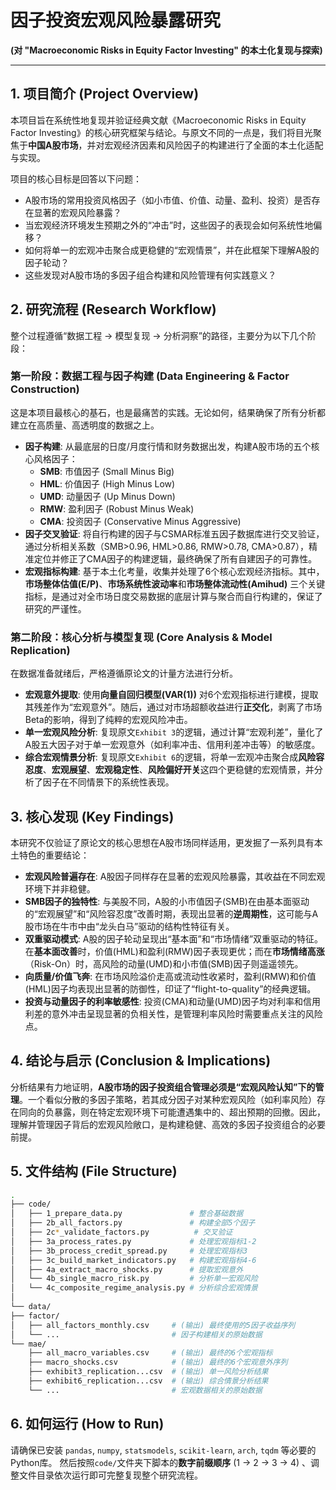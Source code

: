 # 因子投资宏观风险暴露研究

**(对 "Macroeconomic Risks in Equity Factor Investing" 的本土化复现与探索)**

---

## 1. 项目简介 (Project Overview)

本项目旨在系统性地复现并验证经典文献《Macroeconomic Risks in Equity Factor Investing》的核心研究框架与结论。与原文不同的一点是，我们将目光聚焦于**中国A股市场**，并对宏观经济因素和风险因子的构建进行了全面的本土化适配与实现。

项目的核心目标是回答以下问题：

- A股市场的常用投资风格因子（如小市值、价值、动量、盈利、投资）是否存在显著的宏观风险暴露？
- 当宏观经济环境发生预期之外的“冲击”时，这些因子的表现会如何系统性地偏移？
- 如何将单一的宏观冲击聚合成更稳健的“宏观情景”，并在此框架下理解A股的因子轮动？
- 这些发现对A股市场的多因子组合构建和风险管理有何实践意义？

## 2. 研究流程 (Research Workflow)

整个过程遵循“数据工程 -> 模型复现 -> 分析洞察”的路径，主要分为以下几个阶段：

### 第一阶段：数据工程与因子构建 (Data Engineering & Factor Construction)

这是本项目最核心的基石，也是最痛苦的实践。无论如何，结果确保了所有分析都建立在高质量、高透明度的数据之上。

- **因子构建**: 从最底层的日度/月度行情和财务数据出发，构建A股市场的五个核心风格因子：
  - **SMB**: 市值因子 (Small Minus Big)
  - **HML**: 价值因子 (High Minus Low)
  - **UMD**: 动量因子 (Up Minus Down)
  - **RMW**: 盈利因子 (Robust Minus Weak)
  - **CMA**: 投资因子 (Conservative Minus Aggressive)
- **因子交叉验证**: 将自行构建的因子与CSMAR标准五因子数据库进行交叉验证，通过分析相关系数（SMB>0.96, HML>0.86, RMW>0.78, CMA>0.87），精准定位并修正了CMA因子的构建逻辑，最终确保了所有自建因子的可靠性。
- **宏观指标构建**: 基于本土化考量，收集并处理了6个核心宏观经济指标。其中，**市场整体估值(E/P)**、**市场系统性波动率**和**市场整体流动性(Amihud)** 三个关键指标，是通过对全市场日度交易数据的底层计算与聚合而自行构建的，保证了研究的严谨性。

### 第二阶段：核心分析与模型复现 (Core Analysis & Model Replication)

在数据准备就绪后，严格遵循原论文的计量方法进行分析。

- **宏观意外提取**: 使用**向量自回归模型(VAR(1))** 对6个宏观指标进行建模，提取其残差作为“宏观意外”。随后，通过对市场超额收益进行**正交化**，剥离了市场Beta的影响，得到了纯粹的宏观风险冲击。
- **单一宏观风险分析**: 复现原文`Exhibit 3`的逻辑，通过计算“宏观利差”，量化了A股五大因子对于单一宏观意外（如利率冲击、信用利差冲击等）的敏感度。
- **综合宏观情景分析**: 复现原文`Exhibit 6`的逻辑，将单一宏观冲击聚合成**风险容忍度**、**宏观展望**、**宏观稳定性**、**风险偏好开关**这四个更稳健的宏观情景，并分析了因子在不同情景下的系统性表现。

## 3. 核心发现 (Key Findings)

本研究不仅验证了原论文的核心思想在A股市场同样适用，更发掘了一系列具有本土特色的重要结论：

- **宏观风险普遍存在**: A股因子同样存在显著的宏观风险暴露，其收益在不同宏观环境下并非稳健。
- **SMB因子的独特性**: 与美股不同，A股的小市值因子(SMB)在由基本面驱动的“宏观展望”和“风险容忍度”改善时期，表现出显著的**逆周期性**，这可能与A股市场在牛市中由“龙头白马”驱动的结构性特征有关。
- **双重驱动模式**: A股的因子轮动呈现出“基本面”和“市场情绪”双重驱动的特征。在**基本面改善**时，价值(HML)和盈利(RMW)因子表现更优；而在**市场情绪高涨**（Risk-On）时，高风险的动量(UMD)和小市值(SMB)因子则遥遥领先。
- **向质量/价值飞奔**: 在市场风险溢价走高或流动性收紧时，盈利(RMW)和价值(HML)因子均表现出显著的防御性，印证了“flight-to-quality”的经典逻辑。
- **投资与动量因子的利率敏感性**: 投资(CMA)和动量(UMD)因子均对利率和信用利差的意外冲击呈现显著的负相关性，是管理利率风险时需要重点关注的风险点。

## 4. 结论与启示 (Conclusion & Implications)

分析结果有力地证明，**A股市场的因子投资组合管理必须是“宏观风险认知”下的管理**。一个看似分散的多因子策略，若其成分因子对某种宏观风险（如利率风险）存在同向的负暴露，则在特定宏观环境下可能遭遇集中的、超出预期的回撤。因此，理解并管理因子背后的宏观风险敞口，是构建稳健、高效的多因子投资组合的必要前提。

## 5. 文件结构 (File Structure)

```sh
.
├── code/
│   ├── 1_prepare_data.py               # 整合基础数据
│   ├── 2b_all_factors.py               # 构建全部5个因子
│   ├── 2c*_validate_factors.py          # 交叉验证
│   ├── 3a_process_rates.py             # 处理宏观指标1-2
│   ├── 3b_process_credit_spread.py     # 处理宏观指标3
│   ├── 3c_build_market_indicators.py   # 构建宏观指标4-6
│   ├── 4a_extract_macro_shocks.py      # 提取宏观意外
│   └── 4b_single_macro_risk.py         # 分析单一宏观风险
│   └── 4c_composite_regime_analysis.py # 分析综合宏观情景
│
└── data/
├── factor/
│   ├── all_factors_monthly.csv     # (输出) 最终使用的5因子收益序列
│   └── ...                         # 因子构建相关的原始数据
└── mae/
	├── all_macro_variables.csv     # (输出) 最终的6个宏观指标
	├── macro_shocks.csv            # (输出) 最终的6个宏观意外序列
	├── exhibit3_replication...csv  # (输出) 单一风险分析结果
	├── exhibit6_replication...csv  # (输出) 综合情景分析结果
	└── ...                         # 宏观数据相关的原始数据
```

## 6. 如何运行 (How to Run)

请确保已安装 `pandas`, `numpy`, `statsmodels`, `scikit-learn`, `arch`, `tqdm` 等必要的Python库。 然后按照`code/`文件夹下脚本的**数字前缀顺序** (1 -> 2 -> 3 -> 4) 、调整文件目录依次运行即可完整复现整个研究流程。
